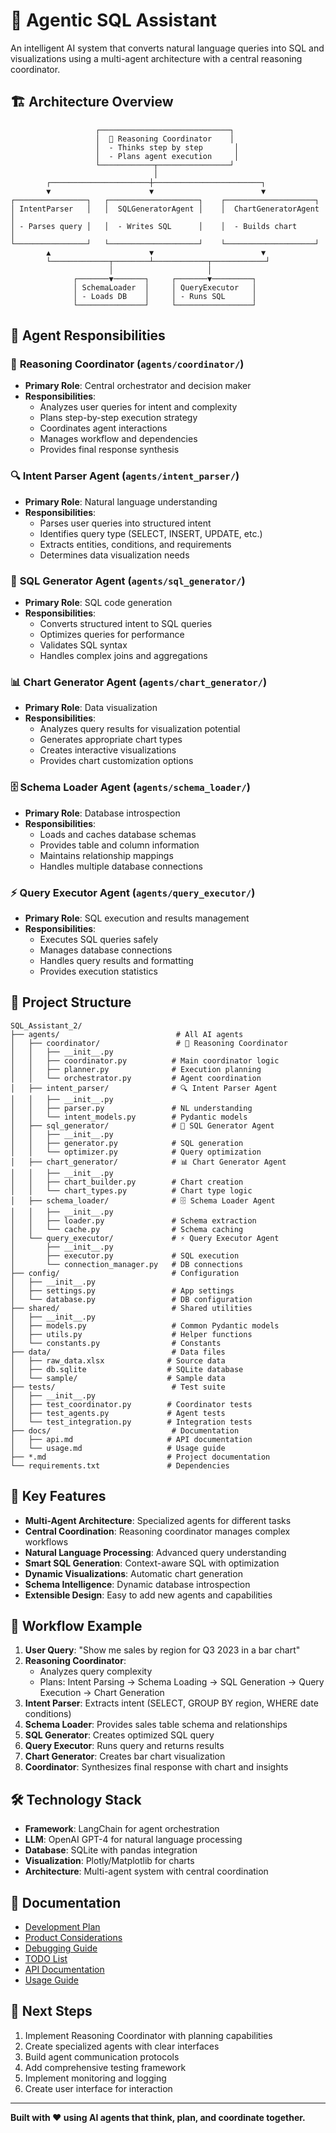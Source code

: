 # 🧠 Agentic SQL Assistant

An intelligent AI system that converts natural language queries into SQL and visualizations using a multi-agent architecture with a central reasoning coordinator.

## 🏗️ Architecture Overview

```
                   ┌─────────────────────────────┐
                   │  🧠 Reasoning Coordinator    │
                   │  - Thinks step by step       │
                   │  - Plans agent execution     │
                   └────────────┬────────────────┘
                                │
        ┌──────────────────────┼────────────────────────┐
        ▼                      ▼                        ▼
┌────────────────┐   ┌────────────────────┐    ┌────────────────────┐
│ IntentParser   │   │  SQLGeneratorAgent │    │  ChartGeneratorAgent │
│ - Parses query │   │  - Writes SQL      │    │  - Builds chart      │
└────────────────┘   └────────────────────┘    └────────────────────┘
        ▲                      ▼                        ▼
        └─────────────┬────────┴────────────┬────────────┘
                      │                     │
              ┌───────▼───────┐     ┌───────▼─────────┐
              │ SchemaLoader  │     │ QueryExecutor   │
              │ - Loads DB    │     │ - Runs SQL      │
              └───────────────┘     └─────────────────┘
```

## 🎯 Agent Responsibilities

### 🧠 **Reasoning Coordinator** (`agents/coordinator/`)
- **Primary Role**: Central orchestrator and decision maker
- **Responsibilities**:
  - Analyzes user queries for intent and complexity
  - Plans step-by-step execution strategy
  - Coordinates agent interactions
  - Manages workflow and dependencies
  - Provides final response synthesis

### 🔍 **Intent Parser Agent** (`agents/intent_parser/`)
- **Primary Role**: Natural language understanding
- **Responsibilities**:
  - Parses user queries into structured intent
  - Identifies query type (SELECT, INSERT, UPDATE, etc.)
  - Extracts entities, conditions, and requirements
  - Determines data visualization needs

### 📝 **SQL Generator Agent** (`agents/sql_generator/`)
- **Primary Role**: SQL code generation
- **Responsibilities**:
  - Converts structured intent to SQL queries
  - Optimizes queries for performance
  - Validates SQL syntax
  - Handles complex joins and aggregations

### 📊 **Chart Generator Agent** (`agents/chart_generator/`)
- **Primary Role**: Data visualization
- **Responsibilities**:
  - Analyzes query results for visualization potential
  - Generates appropriate chart types
  - Creates interactive visualizations
  - Provides chart customization options

### 🗄️ **Schema Loader Agent** (`agents/schema_loader/`)
- **Primary Role**: Database introspection
- **Responsibilities**:
  - Loads and caches database schemas
  - Provides table and column information
  - Maintains relationship mappings
  - Handles multiple database connections

### ⚡ **Query Executor Agent** (`agents/query_executor/`)
- **Primary Role**: SQL execution and results management
- **Responsibilities**:
  - Executes SQL queries safely
  - Manages database connections
  - Handles query results and formatting
  - Provides execution statistics

## 📁 Project Structure

```
SQL_Assistant_2/
├── agents/                          # All AI agents
│   ├── coordinator/                 # 🧠 Reasoning Coordinator
│   │   ├── __init__.py
│   │   ├── coordinator.py          # Main coordinator logic
│   │   ├── planner.py              # Execution planning
│   │   └── orchestrator.py         # Agent coordination
│   ├── intent_parser/              # 🔍 Intent Parser Agent
│   │   ├── __init__.py
│   │   ├── parser.py               # NL understanding
│   │   └── intent_models.py        # Pydantic models
│   ├── sql_generator/              # 📝 SQL Generator Agent
│   │   ├── __init__.py
│   │   ├── generator.py            # SQL generation
│   │   └── optimizer.py            # Query optimization
│   ├── chart_generator/            # 📊 Chart Generator Agent
│   │   ├── __init__.py
│   │   ├── chart_builder.py        # Chart creation
│   │   └── chart_types.py          # Chart type logic
│   ├── schema_loader/              # 🗄️ Schema Loader Agent
│   │   ├── __init__.py
│   │   ├── loader.py               # Schema extraction
│   │   └── cache.py                # Schema caching
│   └── query_executor/             # ⚡ Query Executor Agent
│       ├── __init__.py
│       ├── executor.py             # SQL execution
│       └── connection_manager.py   # DB connections
├── config/                         # Configuration
│   ├── __init__.py
│   ├── settings.py                 # App settings
│   └── database.py                 # DB configuration
├── shared/                         # Shared utilities
│   ├── __init__.py
│   ├── models.py                   # Common Pydantic models
│   ├── utils.py                    # Helper functions
│   └── constants.py                # Constants
├── data/                           # Data files
│   ├── raw_data.xlsx              # Source data
│   ├── db.sqlite                  # SQLite database
│   └── sample/                    # Sample data
├── tests/                          # Test suite
│   ├── __init__.py
│   ├── test_coordinator.py        # Coordinator tests
│   ├── test_agents.py             # Agent tests
│   └── test_integration.py        # Integration tests
├── docs/                           # Documentation
│   ├── api.md                     # API documentation
│   └── usage.md                   # Usage guide
├── *.md                           # Project documentation
└── requirements.txt               # Dependencies
```

## 🚀 Key Features

- **Multi-Agent Architecture**: Specialized agents for different tasks
- **Central Coordination**: Reasoning coordinator manages complex workflows
- **Natural Language Processing**: Advanced query understanding
- **Smart SQL Generation**: Context-aware SQL with optimization
- **Dynamic Visualizations**: Automatic chart generation
- **Schema Intelligence**: Dynamic database introspection
- **Extensible Design**: Easy to add new agents and capabilities

## 🔄 Workflow Example

1. **User Query**: "Show me sales by region for Q3 2023 in a bar chart"
2. **Reasoning Coordinator**: 
   - Analyzes query complexity
   - Plans: Intent Parsing → Schema Loading → SQL Generation → Query Execution → Chart Generation
3. **Intent Parser**: Extracts intent (SELECT, GROUP BY region, WHERE date conditions)
4. **Schema Loader**: Provides sales table schema and relationships
5. **SQL Generator**: Creates optimized SQL query
6. **Query Executor**: Runs query and returns results
7. **Chart Generator**: Creates bar chart visualization
8. **Coordinator**: Synthesizes final response with chart and insights

## 🛠️ Technology Stack

- **Framework**: LangChain for agent orchestration
- **LLM**: OpenAI GPT-4 for natural language processing
- **Database**: SQLite with pandas integration
- **Visualization**: Plotly/Matplotlib for charts
- **Architecture**: Multi-agent system with central coordination

## 📖 Documentation

- [Development Plan](DEVELOPMENT_PLAN.md)
- [Product Considerations](Product_consideration.md)
- [Debugging Guide](DEBUGGING_GUIDE.md)
- [TODO List](TODO.md)
- [API Documentation](docs/api.md)
- [Usage Guide](docs/usage.md)

## 🎯 Next Steps

1. Implement Reasoning Coordinator with planning capabilities
2. Create specialized agents with clear interfaces
3. Build agent communication protocols
4. Add comprehensive testing framework
5. Implement monitoring and logging
6. Create user interface for interaction

---

**Built with ❤️ using AI agents that think, plan, and coordinate together.** 
